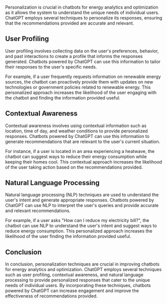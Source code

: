 
Personalization is crucial in chatbots for energy analytics and optimization as it allows the system to understand the unique needs of individual users. ChatGPT employs several techniques to personalize its responses, ensuring that the recommendations provided are accurate and relevant.

User Profiling
--------------

User profiling involves collecting data on the user's preferences, behavior, and past interactions to create a profile that informs the responses generated. Chatbots powered by ChatGPT can use this information to tailor their responses to the user's specific needs.

For example, if a user frequently requests information on renewable energy sources, the chatbot can proactively provide them with updates on new technologies or government policies related to renewable energy. This personalized approach increases the likelihood of the user engaging with the chatbot and finding the information provided useful.

Contextual Awareness
--------------------

Contextual awareness involves using contextual information such as location, time of day, and weather conditions to provide personalized responses. Chatbots powered by ChatGPT can use this information to generate recommendations that are relevant to the user's current situation.

For instance, if a user is located in an area experiencing a heatwave, the chatbot can suggest ways to reduce their energy consumption while keeping their homes cool. This contextual approach increases the likelihood of the user taking action based on the recommendations provided.

Natural Language Processing
---------------------------

Natural language processing (NLP) techniques are used to understand the user's intent and generate appropriate responses. Chatbots powered by ChatGPT can use NLP to interpret the user's queries and provide accurate and relevant recommendations.

For example, if a user asks "How can I reduce my electricity bill?", the chatbot can use NLP to understand the user's intent and suggest ways to reduce energy consumption. This personalized approach increases the likelihood of the user finding the information provided useful.

Conclusion
----------

In conclusion, personalization techniques are crucial in improving chatbots for energy analytics and optimization. ChatGPT employs several techniques such as user profiling, contextual awareness, and natural language processing to provide personalized responses that cater to the unique needs of individual users. By incorporating these techniques, chatbots powered by ChatGPT can increase engagement and improve the effectiveness of recommendations provided.
